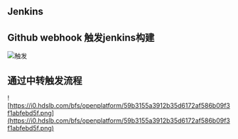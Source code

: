 ## Jenkins
## Github webhook 触发jenkins构建
![触发](https://i0.hdslb.com/bfs/openplatform/8f0fb2a417957e5e6463425d86eedcc231b0434a.png)
## 通过中转触发流程
![https://i0.hdslb.com/bfs/openplatform/59b3155a3912b35d6172af586b09f3f1abfebd5f.png](https://i0.hdslb.com/bfs/openplatform/59b3155a3912b35d6172af586b09f3f1abfebd5f.png)
